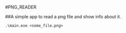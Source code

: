 #PNG_READER

##A simple app to read a png file and show info about it.

```console
.\main.exe <some_file.png>
```